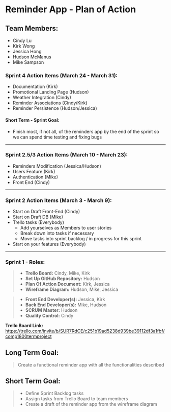# Reminder App - Plan of Action

## Team Members:
* Cindy Lu
* Kirk Wong
* Jessica Hong
* Hudson McManus
* Mike Sampson

### Sprint 4 Action Items (March 24 - March 31):
- Documentation (Kirk)
- Promotional Landing Page (Hudson)
- Weather Integration (Cindy)
- Reminder Associations (Cindy/Kirk)
- Reminder Persistence (Hudson/Jessica)

#### Short Term - Sprint Goal:
- Finish most, if not all, of the reminders app by the end of the sprint so we can spend time testing and fixing bugs

---

### Sprint 2.5/3 Action Items (March 10 - March 23):
- Reminders Modification (Jessica/Hudson)
- Users Feature (Kirk)
- Authentication (Mike)
- Front End (Cindy)

---

### Sprint 2 Action Items (March 3 - March 9):
- Start on Draft Front-End (Cindy)
- Start on Draft DB (Mike)
- Trello tasks (Everybody)
    - Add yourselves as Members to user stories
    - Break down into tasks if necessary
    - Move tasks into sprint backlog / in progress for this sprint
- Start on your features (Everybody)

--- 

### Sprint 1 - Roles: 
> * **Trello Board:** Cindy, Mike, Kirk
> * **Set Up GitHub Repository:** Hudson
> * **Plan Of Action Document:** Kirk, Jessica
> * **Wireframe Diagram:** Hudson, Mike, Jessica

> * **Front End Developer(s):** Jessica, Kirk
> * **Back End Developer(s):** Mike, Hudson
> * **SCRUM Master:** Hudson
> * **Quality Control:** Cindy

**Trello Board Link:** https://trello.com/invite/b/SUR7RdCE/c251b19ad5238d939be39112df3a1fbf/comp1800termproject

## Long Term Goal: 
> Create a functional reminder app with all the functionalities described 

## Short Term Goal: 
> * Define Sprint Backlog tasks 
> * Assign tasks from Trello Board to team members 
> * Create a draft of the reminder app from the wireframe diagram
